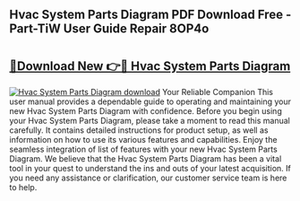 ## Hvac System Parts Diagram PDF Download Free - Part-TiW User Guide Repair 8OP4o

# <h2><a href="http://dfmdh1.blite.top/?on=Hvac+System+Parts+Diagram">🔗Download New 👉🔴 Hvac System Parts Diagram</a></h2>

[![Hvac System Parts Diagram download](https://i.imgur.com/lujVjoI.png)](http://dfmdh1.blite.top/?on=Hvac+System+Parts+Diagram)
Your Reliable Companion This user manual provides a dependable guide to operating and maintaining your new Hvac System Parts Diagram with confidence. Before you begin using your Hvac System Parts Diagram, please take a moment to read this manual carefully. It contains detailed instructions for product setup, as well as information on how to use its various features and capabilities. Enjoy the seamless integration of list of features with your new Hvac System Parts Diagram. We believe that the Hvac System Parts Diagram has been a vital tool in your quest to understand the ins and outs of your latest acquisition. If you need any assistance or clarification, our customer service team is here to help.
